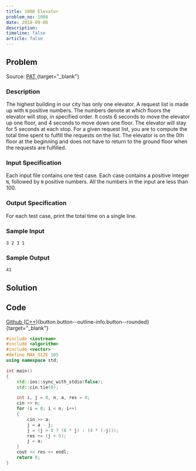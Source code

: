 ```yaml
---
title: 1008 Elevator
problem_no: 1008
date: 2018-09-06
description: 
timeline: false
article: false
---
```


<!--more-->

## Problem

Source: [PAT ](https://pintia.cn/problem-sets/994805342720868352/exam/problems/994805511923286016){target="_blank"}


### Description

The highest building in our city has only one elevator. A request list is made up with `N` positive numbers. The numbers denote at which floors the elevator will stop, in specified order. It costs 6 seconds to move the elevator up one floor, and 4 seconds to move down one floor. The elevator will stay for 5 seconds at each stop.
For a given request list, you are to compute the total time spent to fulfill the requests on the list. The elevator is on the 0th floor at the beginning and does not have to return to the ground floor when the requests are fulfilled.

### Input Specification

Each input file contains one test case. Each case contains a positive integer `N`, followed by `N` positive numbers. All the numbers in the input are less than 100.

### Output Specification

For each test case, print the total time on a single line.

### Sample Input

```text
3 2 3 1
```

### Sample Output

```text
41
```

## Solution

## Code

[Github (C++)](https://github.com/Alomerry/algorithm/blob/master/pat/a/){button.button--outline-info.button--rounded}{target="_blank"}


```cpp
#include <iostream>
#include <algorithm>
#include <vector>
#define MAX_SIZE 105
using namespace std;

int main()
{
    std::ios::sync_with_stdio(false);
    std::cin.tie(0);

    int i, j = 0, n, a, res = 0;
    cin >> n;
    for (i = 0; i < n; i++)
    {
        cin >> a;
        j = a - j;
        j = (j > 0 ? (6 * j) : (4 * (-j)));
        res += (j + 5);
        j = a;
    }
    cout << res << endl;
    return 0;
}
```
